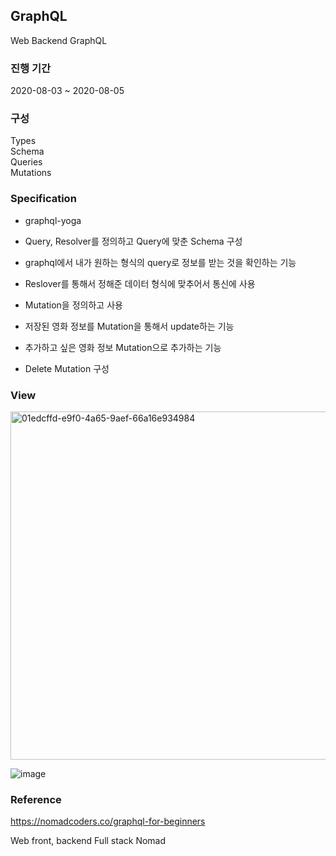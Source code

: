## GraphQL

Web Backend GraphQL

### 진행 기간
2020-08-03 ~ 2020-08-05

### 구성

Types   
Schema    
Queries   
Mutations   

### Specification

- graphql-yoga 

- Query, Resolver를 정의하고 Query에 맞춘 Schema 구성


- graphql에서 내가 원하는 형식의 query로 정보를 받는 것을 확인하는 기능

- Reslover를 통해서 정해준 데이터 형식에 맞추어서 통신에 사용

- Mutation을 정의하고 사용

- 저장된 영화 정보를 Mutation을 통해서 update하는 기능

- 추가하고 싶은 영화 정보 Mutation으로 추가하는 기능

- Delete Mutation 구성


### View

<img width="557" alt="01edcffd-e9f0-4a65-9aef-66a16e934984" src="https://user-images.githubusercontent.com/44837403/230718222-a7ade866-fdc0-4878-8ad2-97ca3e986bb3.png">

![image](https://user-images.githubusercontent.com/44837403/230718335-c777a2a3-e0a0-46fa-a4ce-7e9298f1f752.png)


### Reference
https://nomadcoders.co/graphql-for-beginners

Web front, backend Full stack Nomad 



